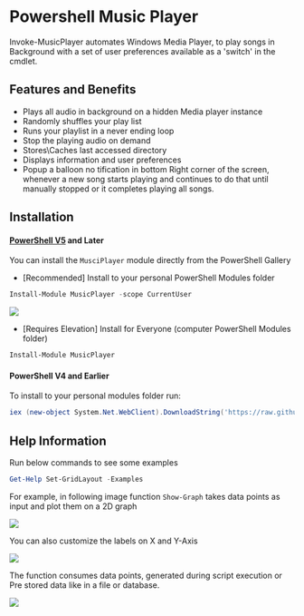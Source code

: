 # Powershell Music Player
Invoke-MusicPlayer automates Windows Media Player, to play songs in Background with a set of user preferences available as a 'switch' in the cmdlet.

## Features and Benefits
*  Plays all audio in background on a hidden Media player instance
*  Randomly shuffles your play list
*  Runs your playlist in a never ending loop
*  Stop the playing audio on demand
*  Stores\Caches last accessed directory
*  Displays information and user preferences
*  Popup a balloon no tification in bottom Right corner of the screen, whenever a new song starts playing and continues to do that until manually stopped or it completes playing all songs.

 Installation
 -
 #### [PowerShell V5](https://www.microsoft.com/en-us/download/details.aspx?id=50395) and Later
 You can install the `MusciPlayer` module directly from the PowerShell Gallery

 * [Recommended] Install to your personal PowerShell Modules folder
 ```PowerShell
 Install-Module MusicPlayer -scope CurrentUser
 ```

 ![](https://raw.githubusercontent.com/PrateekKumarSingh/Gridify/master/Images/Installation_v5.jpg)

 * [Requires Elevation] Install for Everyone (computer PowerShell Modules folder)
 ```PowerShell
 Install-Module MusicPlayer
 ```

 #### PowerShell V4 and Earlier
 To install to your personal modules folder run:

 ```PowerShell
 iex (new-object System.Net.WebClient).DownloadString('https://raw.githubusercontent.com/PrateekKumarSingh/MusicPlayer/master/Install.ps1')
 ```

Help Information
-
Run below commands to see some examples
```PowerShell
Get-Help Set-GridLayout -Examples
```



For example, in following image function `Show-Graph` takes data points as input and plot them on a 2D graph

![](https://github.com/PrateekKumarSingh/PSConsoleGraph/blob/master/Images/Example1.png)


You can also customize the labels on X and Y-Axis

![](https://github.com/PrateekKumarSingh/PSConsoleGraph/blob/master/Images/Example2.png)

The function consumes data points, generated during script execution or Pre stored data like in a file or database.

![](https://github.com/PrateekKumarSingh/PSConsoleGraph/blob/master/Images/Example3.png)
